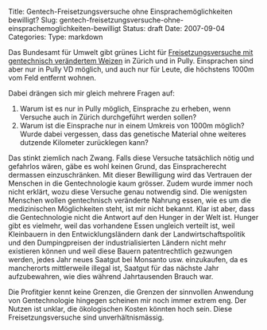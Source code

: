 Title: Gentech-Freisetzungsversuche ohne Einsprachemöglichkeiten bewilligt?
Slug: gentech-freisetzungsversuche-ohne-einsprachemoglichkeiten-bewilligt
Status: draft
Date: 2007-09-04
Categories:
Type: markdown

Das Bundesamt für Umwelt gibt grünes Licht für [Freisetzungsversuche mit gentechnisch verändertem Weizen](http://www.tagesanzeiger.ch/dyn/news/schweiz/787531.html) in Zürich und in Pully. Einsprachen sind aber nur in Pully VD möglich, und auch nur für Leute, die höchstens 1000m vom Feld entfernt wohnen.

Dabei drängen sich mir gleich mehrere Fragen auf:

1. Warum ist es nur in Pully möglich, Einsprache zu erheben, wenn Versuche auch in Zürich durchgeführt werden sollen?
2. Warum ist die Einsprache nur in einem Umkreis von 1000m möglich? Wurde dabei vergessen, dass das genetische Material ohne weiteres dutzende Kilometer zurücklegen kann?

Das stinkt ziemlich nach Zwang. Falls diese Versuche tatsächlich nötig und gefahrlos wären, gäbe es wohl keinen Grund, das Einspracherecht dermassen einzuschränken. Mit dieser Bewilligung wird das Vertrauen der Menschen in die Gentechnologie kaum grösser. Zudem wurde immer noch nicht erklärt, wozu diese Versuche genau notwendig sind. Die wenigsten Menschen wollen gentechnisch veränderte Nahrung essen, wie es um die medizinischen Möglichkeiten steht, ist mir nicht bekannt. Klar ist aber, dass die Gentechnologie nicht die Antwort auf den Hunger in der Welt ist. Hunger gibt es vielmehr, weil das vorhandene Essen ungleich verteilt ist, weil Kleinbauern in den Entwicklungsländern dank der Landwirtschaftspolitik und den Dumpingpreisen der industrialisierten Ländern nicht mehr existieren können und weil diese Bauern patentrechtlich gezwungen werden, jedes Jahr neues Saatgut bei Monsanto usw. einzukaufen, da es mancherorts mittlerweile illegal ist, Saatgut für das nächste Jahr aufzubewahren, wie dies während Jahrtausenden Brauch war.

Die Profitgier kennt keine Grenzen, die Grenzen der sinnvollen Anwendung von Gentechnologie hingegen scheinen mir noch immer extrem eng. Der Nutzen ist unklar, die ökologischen Kosten könnten hoch sein. Diese Freisetzungsversuche sind unverhältnismässig.
